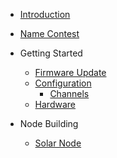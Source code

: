 - [Introduction](en/)
- [Name Contest](en/Name_contest.md)

- Getting Started
  - [Firmware Update](en/device_update.md)
  - [Configuration](en/device_configuration.md)
    - [Channels](en/configuration/channels.md)
  - [Hardware](en/getting_started_hardware.md)
- Node Building
  - [Solar Node](en/solar_node.md)
